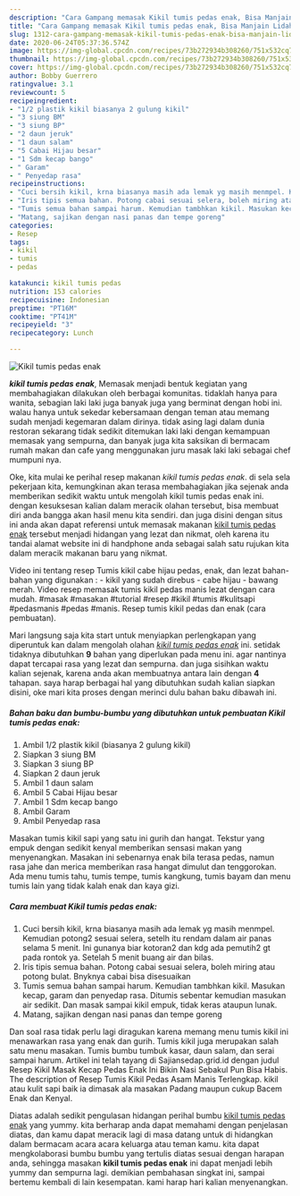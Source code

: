 ```yaml
---
description: "Cara Gampang memasak Kikil tumis pedas enak, Bisa Manjain Lidah"
title: "Cara Gampang memasak Kikil tumis pedas enak, Bisa Manjain Lidah"
slug: 1312-cara-gampang-memasak-kikil-tumis-pedas-enak-bisa-manjain-lidah
date: 2020-06-24T05:37:36.574Z
image: https://img-global.cpcdn.com/recipes/73b272934b308260/751x532cq70/kikil-tumis-pedas-enak-foto-resep-utama.jpg
thumbnail: https://img-global.cpcdn.com/recipes/73b272934b308260/751x532cq70/kikil-tumis-pedas-enak-foto-resep-utama.jpg
cover: https://img-global.cpcdn.com/recipes/73b272934b308260/751x532cq70/kikil-tumis-pedas-enak-foto-resep-utama.jpg
author: Bobby Guerrero
ratingvalue: 3.1
reviewcount: 5
recipeingredient:
- "1/2 plastik kikil biasanya 2 gulung kikil"
- "3 siung BM"
- "3 siung BP"
- "2 daun jeruk"
- "1 daun salam"
- "5 Cabai Hijau besar"
- "1 Sdm kecap bango"
- " Garam"
- " Penyedap rasa"
recipeinstructions:
- "Cuci bersih kikil, krna biasanya masih ada lemak yg masih menmpel. Kemudian potong2 sesuai selera, setelh itu rendam dalam air panas selama 5 menit. Ini gunanya biar kotoran2 dan kdg ada pemutih2 gt pada rontok ya. Setelah 5 menit buang air dan bilas."
- "Iris tipis semua bahan. Potong cabai sesuai selera, boleh miring atau potong bulat. Bnyknya cabai bisa disesuaikan"
- "Tumis semua bahan sampai harum. Kemudian tambhkan kikil. Masukan kecap, garam dan penyedap rasa. Ditumis sebentar kemudian masukan air sedikit. Dan masak sampai kikil empuk, tidak keras ataupun lunak."
- "Matang, sajikan dengan nasi panas dan tempe goreng"
categories:
- Resep
tags:
- kikil
- tumis
- pedas

katakunci: kikil tumis pedas 
nutrition: 153 calories
recipecuisine: Indonesian
preptime: "PT16M"
cooktime: "PT41M"
recipeyield: "3"
recipecategory: Lunch

---
```



![Kikil tumis pedas enak](https://img-global.cpcdn.com/recipes/73b272934b308260/751x532cq70/kikil-tumis-pedas-enak-foto-resep-utama.jpg)

<b><i>kikil tumis pedas enak</i></b>, Memasak menjadi bentuk kegiatan yang membahagiakan dilakukan oleh berbagai komunitas. tidaklah hanya para wanita, sebagian laki laki juga banyak juga yang berminat dengan hobi ini. walau hanya untuk sekedar kebersamaan dengan teman atau memang sudah menjadi kegemaran dalam dirinya. tidak asing lagi dalam dunia restoran sekarang tidak sedikit ditemukan laki laki dengan kemampuan memasak yang sempurna, dan banyak juga kita saksikan di bermacam rumah makan dan cafe yang menggunakan juru masak laki laki sebagai chef mumpuni nya.

Oke, kita mulai ke perihal resep makanan <i>kikil tumis pedas enak</i>. di sela sela pekerjaan kita, kemungkinan akan terasa membahagiakan jika sejenak anda memberikan sedikit waktu untuk mengolah kikil tumis pedas enak ini. dengan kesuksesan kalian dalam meracik olahan tersebut, bisa membuat diri anda bangga akan hasil menu kita sendiri. dan juga disini dengan situs ini anda akan dapat referensi untuk memasak makanan <u>kikil tumis pedas enak</u> tersebut menjadi hidangan yang lezat dan nikmat, oleh karena itu tandai alamat website ini di handphone anda sebagai salah satu rujukan kita dalam meracik makanan baru yang nikmat.

Video ini tentang resep Tumis kikil cabe hijau pedas, enak, dan lezat bahan-bahan yang digunakan : - kikil yang sudah direbus - cabe hijau - bawang merah. Video resep memasak tumis kikil pedas manis lezat dengan cara mudah. #masak #masakan #tutorial #resep #kikil #tumis #kulitsapi #pedasmanis #pedas #manis. Resep tumis kikil pedas dan enak (cara pembuatan).


Mari langsung saja kita start untuk menyiapkan perlengkapan yang diperuntuk kan dalam mengolah olahan <u><i>kikil tumis pedas enak</i></u> ini. setidak tidaknya dibutuhkan <b>9</b> bahan yang diperlukan pada menu ini. agar nantinya dapat tercapai rasa yang lezat dan sempurna. dan juga sisihkan waktu kalian sejenak, karena anda akan membuatnya antara lain dengan <b>4</b> tahapan. saya harap berbagai hal yang dibutuhkan sudah kalian siapkan disini, oke mari kita proses dengan merinci dulu bahan baku dibawah ini.

<!--inarticleads1-->

##### Bahan baku dan bumbu-bumbu yang dibutuhkan untuk pembuatan Kikil tumis pedas enak:

1. Ambil 1/2 plastik kikil (biasanya 2 gulung kikil)
1. Siapkan 3 siung BM
1. Siapkan 3 siung BP
1. Siapkan 2 daun jeruk
1. Ambil 1 daun salam
1. Ambil 5 Cabai Hijau besar
1. Ambil 1 Sdm kecap bango
1. Ambil  Garam
1. Ambil  Penyedap rasa


Masakan tumis kikil sapi yang satu ini gurih dan hangat. Tekstur yang empuk dengan sedikit kenyal memberikan sensasi makan yang menyenangkan. Masakan ini sebenarnya enak bila terasa pedas, namun rasa jahe dan merica memberikan rasa hangat dimulut dan tenggorokan. Ada menu tumis tahu, tumis tempe, tumis kangkung, tumis bayam dan menu tumis lain yang tidak kalah enak dan kaya gizi. 

<!--inarticleads2-->

##### Cara membuat Kikil tumis pedas enak:

1. Cuci bersih kikil, krna biasanya masih ada lemak yg masih menmpel. Kemudian potong2 sesuai selera, setelh itu rendam dalam air panas selama 5 menit. Ini gunanya biar kotoran2 dan kdg ada pemutih2 gt pada rontok ya. Setelah 5 menit buang air dan bilas.
1. Iris tipis semua bahan. Potong cabai sesuai selera, boleh miring atau potong bulat. Bnyknya cabai bisa disesuaikan
1. Tumis semua bahan sampai harum. Kemudian tambhkan kikil. Masukan kecap, garam dan penyedap rasa. Ditumis sebentar kemudian masukan air sedikit. Dan masak sampai kikil empuk, tidak keras ataupun lunak.
1. Matang, sajikan dengan nasi panas dan tempe goreng


Dan soal rasa tidak perlu lagi diragukan karena memang menu tumis kikil ini menawarkan rasa yang enak dan gurih. Tumis kikil juga merupakan salah satu menu masakan. Tumis bumbu tumbuk kasar, daun salam, dan serai sampai harum. Artikel ini telah tayang di Sajiansedap.grid.id dengan judul Resep Kikil Masak Kecap Pedas Enak Ini Bikin Nasi Sebakul Pun Bisa Habis. The description of Resep Tumis Kikil Pedas Asam Manis Terlengkap. kikil atau kulit sapi baik ia dimasak ala masakan Padang maupun cukup Bacem Enak dan Kenyal. 

Diatas adalah sedikit pengulasan hidangan perihal bumbu <u>kikil tumis pedas enak</u> yang yummy. kita berharap anda dapat memahami dengan penjelasan diatas, dan kamu dapat meracik lagi di masa datang untuk di hidangkan dalam bermacam acara acara keluarga atau teman kamu. kita dapat mengkolaborasi bumbu bumbu yang tertulis diatas sesuai dengan harapan anda, sehingga masakan <b>kikil tumis pedas enak</b> ini dapat menjadi lebih yummy dan sempurna lagi. demikian pembahasan singkat ini, sampai bertemu kembali di lain kesempatan. kami harap hari kalian menyenangkan.
